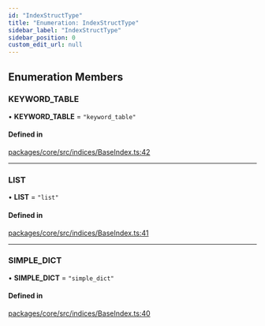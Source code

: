 ```yaml
---
id: "IndexStructType"
title: "Enumeration: IndexStructType"
sidebar_label: "IndexStructType"
sidebar_position: 0
custom_edit_url: null
---
```


## Enumeration Members

### KEYWORD_TABLE

• **KEYWORD_TABLE** = `"keyword_table"`

#### Defined in

[packages/core/src/indices/BaseIndex.ts:42](https://github.com/run-llama/LlamaIndexTS/blob/3552de1/packages/core/src/indices/BaseIndex.ts#L42)

---

### LIST

• **LIST** = `"list"`

#### Defined in

[packages/core/src/indices/BaseIndex.ts:41](https://github.com/run-llama/LlamaIndexTS/blob/3552de1/packages/core/src/indices/BaseIndex.ts#L41)

---

### SIMPLE_DICT

• **SIMPLE_DICT** = `"simple_dict"`

#### Defined in

[packages/core/src/indices/BaseIndex.ts:40](https://github.com/run-llama/LlamaIndexTS/blob/3552de1/packages/core/src/indices/BaseIndex.ts#L40)
